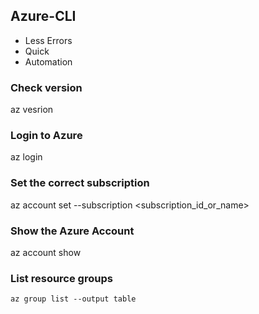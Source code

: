 ## Azure-CLI
- Less Errors
- Quick
- Automation

### Check version
az vesrion

### Login to Azure 
az login

### Set the correct subscription
az account set --subscription <subscription_id_or_name>

### Show the Azure Account
az account show

### List resource groups
```
az group list --output table
```

